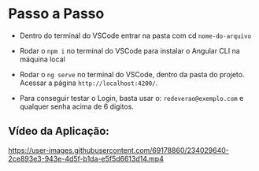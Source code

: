 # Passo a Passo

- Dentro do terminal do VSCode entrar na pasta com cd `nome-do-arquivo`

- Rodar o `npm i` no terminal do VSCode para instalar o Angular CLI na máquina local

- Rodar o `ng serve` no terminal do VSCode, dentro da pasta do projeto. Acessar a página `http://localhost:4200/`.

- Para conseguir testar o Login, basta usar o: `redeverao@exemplo.com` e qualquer senha acima de 6 digitos.

## Vídeo da Aplicação:


https://user-images.githubusercontent.com/69178860/234029640-2ce893e3-943e-4d5f-b1da-e5f5d6613d14.mp4
